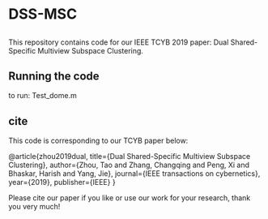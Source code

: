 # DSS-MSC

##
This repository contains code for our IEEE TCYB 2019 paper: Dual Shared-Specific Multiview Subspace Clustering. 

## Running the code
to run: Test_dome.m

## cite
This code is corresponding to our TCYB paper below:

@article{zhou2019dual,
         title={Dual Shared-Specific Multiview Subspace Clustering},
         author={Zhou, Tao and Zhang, Changqing and Peng, Xi and Bhaskar, Harish and Yang, Jie},
         journal={IEEE transactions on cybernetics},
         year={2019},
         publisher={IEEE}
}


Please cite our paper if you like or use our work for your research, thank you very much!
